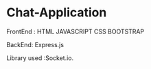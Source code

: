 # Chat-Application


FrontEnd : HTML JAVASCRIPT CSS BOOTSTRAP

BackEnd: Express.js

Library used :Socket.io.
